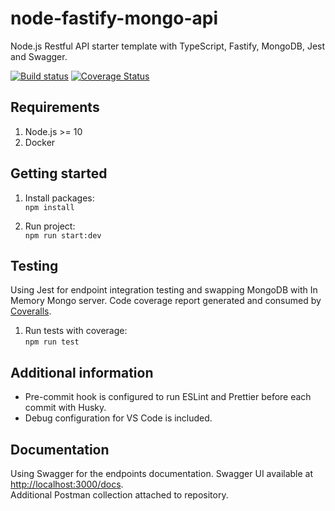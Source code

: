 # node-fastify-mongo-api
Node.js Restful API starter template with TypeScript, Fastify, MongoDB, Jest and Swagger.

[![Build status](https://github.com/gmarokov/node-fastify-mongo-api/actions/workflows/node.js.yml/badge.svg?branch=main)](https://github.com/gmarokov/node-fastify-mongo-api/actions/workflows/node.js.yml)
[![Coverage Status](https://coveralls.io/repos/github/gmarokov/node-fastify-mongo-api/badge.svg?branch=main)](https://coveralls.io/github/gmarokov/node-fastify-mongo-api?branch=main)

## Requirements
1. Node.js >= 10
2. Docker

## Getting started
1. Install packages:   
`npm install`

3. Run project:   
`npm run start:dev`

## Testing 
Using Jest for endpoint integration testing and swapping MongoDB with In Memory Mongo server. 
Code coverage report generated and consumed by [Coveralls](https://coveralls.io/).   
1. Run tests with coverage:   
`npm run test`

## Additional information
- Pre-commit hook is configured to run ESLint and Prettier before each commit with Husky.
- Debug configuration for VS Code is included.

## Documentation 
Using Swagger for the endpoints documentation. Swagger UI available at [http://localhost:3000/docs](http://localhost:3000/docs).   
Additional Postman collection attached to repository. 
